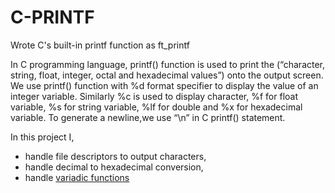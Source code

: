 # C-PRINTF
Wrote C's built-in printf function as ft_printf

In C programming language, printf() function is used to print the (“character, string, float, integer, octal and hexadecimal values”) onto the output screen.
We use printf() function with %d format specifier to display the value of an integer variable.
Similarly %c is used to display character, %f for float variable, %s for string variable, %lf for double and %x for hexadecimal variable.
To generate a newline,we use “\n” in C printf() statement.

In this project I,
- handle file descriptors to output characters,
- handle decimal to hexadecimal conversion,
- handle [variadic functions](https://www.geeksforgeeks.org/variadic-functions-in-c/)